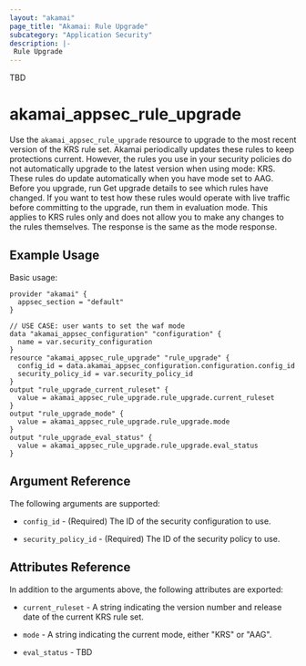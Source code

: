 ```yaml
---
layout: "akamai"
page_title: "Akamai: Rule Upgrade"
subcategory: "Application Security"
description: |-
 Rule Upgrade
---
```


TBD
# akamai_appsec_rule_upgrade

Use the `akamai_appsec_rule_upgrade` resource to upgrade to the most recent version of the KRS rule set. Akamai periodically updates these rules to keep protections current. However, the rules you use in your security policies do not automatically upgrade to the latest version when using mode: KRS. These rules do update automatically when you have mode set to AAG. Before you upgrade, run Get upgrade details to see which rules have changed. If you want to test how these rules would operate with live traffic before committing to the upgrade, run them in evaluation mode. This applies to KRS rules only and does not allow you to make any changes to the rules themselves. The response is the same as the mode response. 

## Example Usage

Basic usage:

```hcl
provider "akamai" {
  appsec_section = "default"
}

// USE CASE: user wants to set the waf mode
data "akamai_appsec_configuration" "configuration" {
  name = var.security_configuration
}
resource "akamai_appsec_rule_upgrade" "rule_upgrade" {
  config_id = data.akamai_appsec_configuration.configuration.config_id
  security_policy_id = var.security_policy_id
}
output "rule_upgrade_current_ruleset" {
  value = akamai_appsec_rule_upgrade.rule_upgrade.current_ruleset
}
output "rule_upgrade_mode" {
  value = akamai_appsec_rule_upgrade.rule_upgrade.mode
}
output "rule_upgrade_eval_status" {
  value = akamai_appsec_rule_upgrade.rule_upgrade.eval_status
}
```

## Argument Reference

The following arguments are supported:

* `config_id` - (Required) The ID of the security configuration to use.

* `security_policy_id` - (Required) The ID of the security policy to use.

## Attributes Reference

In addition to the arguments above, the following attributes are exported:

 * `current_ruleset` - A string indicating the version number and release date of the current KRS rule set.

 * `mode` - A string indicating the current mode, either "KRS" or "AAG".

 * `eval_status` - TBD

